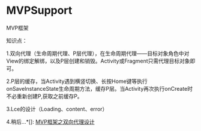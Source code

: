 # MVPSupport
MVP框架


知识点：

1.双向代理（生命周期代理、P层代理），在生命周期代理——目标对象角色中对View的绑定解绑，以及P层创建和销毁。Activity或Fragment只需代理目标对象即可。

2.P层的缓存，当Activity遇到横竖切换、长按Home键等执行onSaveInstanceState生命周期方法，缓存P层。当Activity再次执行onCreate时不必重新创建P,获取之前缓存P。

3.Lce的设计（Loading、content、error）

4.稍后...*[]:
[MVP框架之双向代理设计](https://www.jianshu.com/p/94a8e65433a4)
